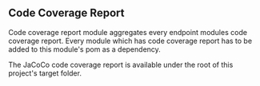 ## Code Coverage Report
Code coverage report module aggregates every endpoint modules code coverage report.
Every module which has code coverage report has to be added to this module's pom as a dependency.

The JaCoCo code coverage report is available under the root of this project's target folder. 
